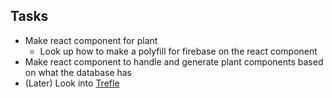 ## Tasks
* Make react component for plant 
    * Look up how to make a polyfill for firebase on the react component
* Make react component to handle and generate plant components based on what the database has
* (Later) Look into [Trefle](https://docs.trefle.io/docs/guides/getting-started/) 